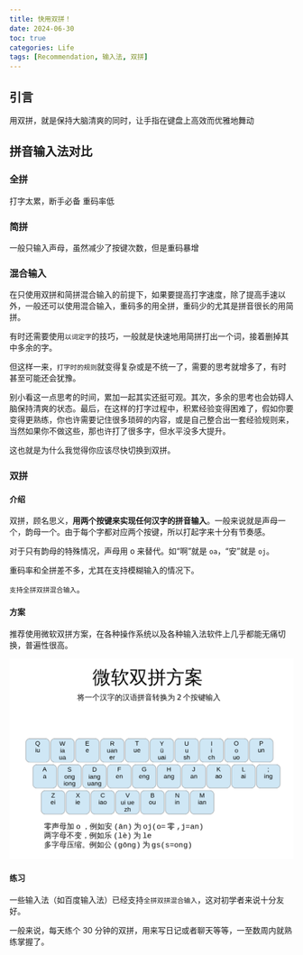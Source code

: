 ```yaml
---
title: 快用双拼！
date: 2024-06-30 
toc: true
categories: Life
tags: [Recommendation, 输入法, 双拼]
---
```


## 引言
用双拼，就是保持大脑清爽的同时，让手指在键盘上高效而优雅地舞动

## 拼音输入法对比

### 全拼
打字太累，断手必备
重码率低

<!--more-->
### 简拼
一般只输入声母，虽然减少了按键次数，但是重码暴增

### 混合输入
在只使用双拼和简拼混合输入的前提下，如果要提高打字速度，除了提高手速以外，一般还可以使用混合输入，重码多的用全拼，重码少的尤其是拼音很长的用简拼。

有时还需要使用`以词定字`的技巧，一般就是快速地用简拼打出一个词，接着删掉其中多余的字。

但这样一来，`打字时的规则`就变得复杂或是不统一了，需要的思考就增多了，有时甚至可能还会犹豫。

别小看这一点思考的时间，累加一起其实还挺可观。其次，多余的思考也会妨碍人脑保持清爽的状态。最后，在这样的打字过程中，积累经验变得困难了，假如你要变得更熟练，你也许需要记住很多琐碎的内容，或是自己整合出一套经验规则来，当然如果你不做这些，那也许打了很多字，但水平没多大提升。

这也就是为什么我觉得你应该尽快切换到双拼。

### 双拼

#### 介绍
双拼，顾名思义，**用两个按键来实现任何汉字的拼音输入**。一般来说就是声母一个，韵母一个。由于每个字都对应两个按键，所以打起字来十分有节奏感。

对于只有韵母的特殊情况，声母用 o 来替代。如“啊”就是 `oa`，“安”就是 `oj`。

重码率和全拼差不多，尤其在支持模糊输入的情况下。

`支持全拼双拼混合输入`。

#### 方案
推荐使用微软双拼方案，在各种操作系统以及各种输入法软件上几乎都能无痛切换，普遍性很高。

![MSPY](assets/MSPY.png)

#### 练习
一些输入法（如百度输入法）已经支持`全拼双拼混合输入`，这对初学者来说十分友好。

一般来说，每天练个 30 分钟的双拼，用来写日记或者聊天等等，一至数周内就熟练掌握了。
